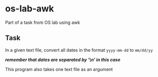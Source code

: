 # os-lab-awk
Part of a task from OS lab using awk 
## Task
In a given text file, convert all dates in the format `yyyy-mm-dd` to `mm/dd/yy`

***remember that dates are separated by '\n' in this case***

This program also takes one text file as an argument
